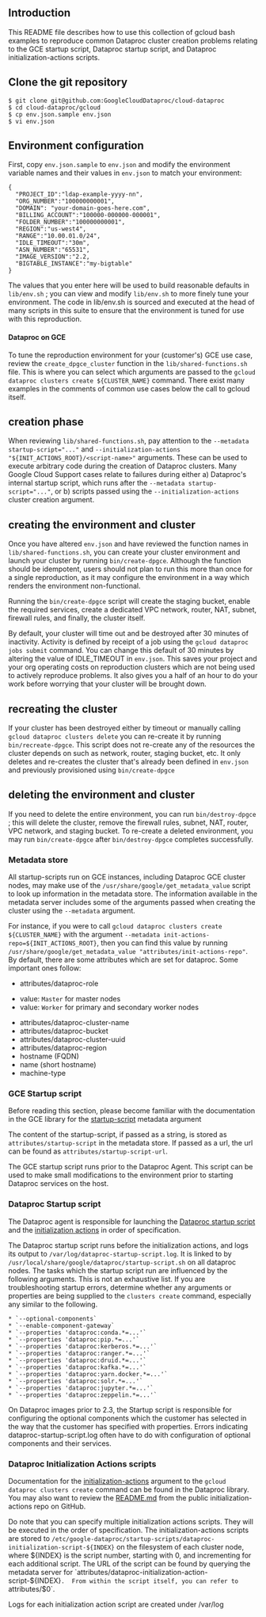 <!--

Copyright 2021 Google LLC and contributors

Licensed under the Apache License, Version 2.0 (the "License");
you may not use this file except in compliance with the License.
You may obtain a copy of the License at

     http://www.apache.org/licenses/LICENSE-2.0

Unless required by applicable law or agreed to in writing, software
distributed under the License is distributed on an "AS-IS" BASIS,
WITHOUT WARRANTIES OR CONDITIONS OF ANY KIND, either express or implied.
See the License for the specific language governing permissions and
limitations under the License.

-->

## Introduction

This README file describes how to use this collection of gcloud bash examples to
reproduce common Dataproc cluster creation problems relating to the GCE startup
script, Dataproc startup script, and Dataproc initialization-actions scripts.

## Clone the git repository

```
$ git clone git@github.com:GoogleCloudDataproc/cloud-dataproc
$ cd cloud-dataproc/gcloud
$ cp env.json.sample env.json
$ vi env.json
```

## Environment configuration

First, copy `env.json.sample` to `env.json` and modify the environment
variable names and their values in `env.json` to match your
environment:

```
{
  "PROJECT_ID":"ldap-example-yyyy-nn",
  "ORG_NUMBER":"100000000001",
  "DOMAIN": "your-domain-goes-here.com",
  "BILLING_ACCOUNT":"100000-000000-000001",
  "FOLDER_NUMBER":"100000000001",
  "REGION":"us-west4",
  "RANGE":"10.00.01.0/24",
  "IDLE_TIMEOUT":"30m",
  "ASN_NUMBER":"65531",
  "IMAGE_VERSION":"2.2,
  "BIGTABLE_INSTANCE":"my-bigtable"
}
```

The values that you enter here will be used to build reasonable defaults in
`lib/env.sh` ; you can view and modify `lib/env.sh` to more finely tune your
environment.  The code in lib/env.sh is sourced and executed at the head of many
scripts in this suite to ensure that the environment is tuned for use with this
reproduction.

#### Dataproc on GCE

To tune the reproduction environment for your (customer's) GCE use case, review
the `create_dpgce_cluster` function in the `lib/shared-functions.sh` file.  This
is where you can select which arguments are passed to the `gcloud dataproc
clusters create ${CLUSTER_NAME}` command.  There exist many examples in the
comments of common use cases below the call to gcloud itself.

## creation phase

When reviewing `lib/shared-functions.sh`, pay attention to the
`--metadata startup-script="..."` and `--initialization-actions
"${INIT_ACTIONS_ROOT}/<script-name>"` arguments.  These can be used to
execute arbitrary code during the creation of Dataproc clusters.  Many
Google Cloud Support cases relate to failures during either a)
Dataproc's internal startup script, which runs after the `--metadata
startup-script="..."`, or b) scripts passed using the
`--initialization-actions` cluster creation argument.

## creating the environment and cluster

Once you have altered `env.json` and have reviewed the function names in
`lib/shared-functions.sh`, you can create your cluster environment and launch
your cluster by running `bin/create-dpgce`.  Although the function should be
idempotent, users should not plan to run this more than once for a single
reproduction, as it may configure the environment in a way which renders the
environment non-functional.

Running the `bin/create-dpgce` script will create the staging bucket, enable the
required services, create a dedicated VPC network, router, NAT, subnet, firewall
rules, and finally, the cluster itself.

By default, your cluster will time out and be destroyed after 30 minutes of
inactivity.  Activity is defined by receipt of a job using the `gcloud dataproc
jobs submit` command.  You can change this default of 30 minutes by altering the
value of IDLE_TIMEOUT in `env.json`.  This saves your project and your org
operating costs on reproduction clusters which are not being used to actively
reproduce problems.  It also gives you a half of an hour to do your work before
worrying that your cluster will be brought down.

## recreating the cluster

If your cluster has been destroyed either by timeout or manually calling
`gcloud dataproc clusters delete` you can re-create it by running
`bin/recreate-dpgce`.  This script does not re-create any of the resources the
cluster depends on such as network, router, staging bucket, etc.  It only
deletes and re-creates the cluster that's already been defined in `env.json` and
previously provisioned using `bin/create-dpgce`

## deleting the environment and cluster

If you need to delete the entire environment, you can run `bin/destroy-dpgce` ;
this will delete the cluster, remove the firewall rules, subnet, NAT, router,
VPC network, and staging bucket.  To re-create a deleted environment, you may
run `bin/create-dpgce` after `bin/destroy-dpgce` completes successfully.

### Metadata store

All startup-scripts run on GCE instances, including Dataproc GCE cluster nodes,
may make use of the `/usr/share/google/get_metadata_value` script to look up
information in the metadata store.  The information available in the metadata
server includes some of the arguments passed when creating the cluster using the
`--metadata` argument.

For instance, if you were to call `gcloud dataproc clusters create
${CLUSTER_NAME}` with the argument `--metadata
init-actions-repo=${INIT_ACTIONS_ROOT}`, then you can find this value by running
`/usr/share/google/get_metadata_value "attributes/init-actions-repo"`.  By
default, there are some attributes which are set for dataproc.  Some important
ones follow:

* attributes/dataproc-role
- value: `Master` for master nodes
- value: `Worker` for primary and secondary worker nodes
* attributes/dataproc-cluster-name
* attributes/dataproc-bucket
* attributes/dataproc-cluster-uuid
* attributes/dataproc-region
* hostname (FQDN)
* name (short hostname)
* machine-type

### GCE Startup script

Before reading this section, please become familiar with the documentation in
the GCE library for the
[startup-script](https://cloud.google.com/compute/docs/instances/startup-scripts/linux)
metadata argument

The content of the startup-script, if passed as a string, is stored as
`attributes/startup-script` in the metadata store.  If passed as a url, the url
can be found as `attributes/startup-script-url`.

The GCE startup script runs prior to the Dataproc Agent.  This script can be
used to make small modifications to the environment prior to starting Dataproc
services on the host.

### Dataproc Startup script

The Dataproc agent is responsible for launching the [Dataproc startup
script](https://cs/piper///depot/google3/cloud/hadoop/services/images/startup-script.sh)
and the [initialization
actions](https://github.com/GoogleCloudDataproc/initialization-actions) in order
of specification.

The Dataproc startup script runs before the initialization actions, and logs its
output to `/var/log/dataproc-startup-script.log`.  It is linked to by
`/usr/local/share/google/dataproc/startup-script.sh` on all dataproc nodes.  The
tasks which the startup script run are influenced by the following arguments.
This is not an exhaustive list.  If you are troubleshooting startup errors,
determine whether any arguments or properties are being supplied to the
`clusters create` command, especially any similar to the following.

```
* `--optional-components`
* `--enable-component-gateway`
* `--properties 'dataproc:conda.*=...'`
* `--properties 'dataproc:pip.*=...'`
* `--properties 'dataproc:kerberos.*=...'`
* `--properties 'dataproc:ranger.*=...'`
* `--properties 'dataproc:druid.*=...'`
* `--properties 'dataproc:kafka.*=...'`
* `--properties 'dataproc:yarn.docker.*=...'`
* `--properties 'dataproc:solr.*=...'`
* `--properties 'dataproc:jupyter.*=...'`
* `--properties 'dataproc:zeppelin.*=...'`
```

On Dataproc images prior to 2.3, the Startup script is responsible for
configuring the optional components which the customer has selected in the way
that the customer has specified with properties.  Errors indicating
dataproc-startup-script.log often have to do with configuration of optional
components and their services.

### Dataproc Initialization Actions scripts

Documentation for the
[initialization-actions](https://cloud.google.com/dataproc/docs/concepts/configuring-clusters/init-actions)
argument to the `gcloud dataproc clusters create` command can be found in the
Dataproc library.  You may also want to review the
[README.md](https://github.com/GoogleCloudDataproc/initialization-actions/blob/master/README.md)
from the public initialization-actions repo on GitHub.

Do note that you can specify multiple initialization actions scripts.  They will
be executed in the order of specification.  The initialization-actions scripts
are stored to
`/etc/google-dataproc/startup-scripts/dataproc-initialization-script-${INDEX}`
on the filesystem of each cluster node, where ${INDEX} is the script number,
starting with 0, and incrementing for each additional script.  The URL of the
script can be found by querying the metadata server for
`attributes/dataproc-initialization-action-script-${INDEX}`.  From within the
script itself, you can refer to `attributes/$0`.

Logs for each initialization action script are created under /var/log
